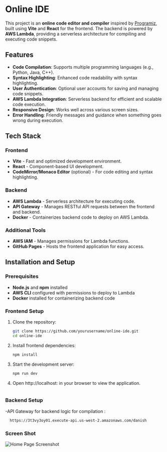 # Online IDE

This project is an **online code editor and compiler** inspired by [Programiz](https://www.programiz.com/), built using **Vite** and **React** for the frontend. The backend is powered by **AWS Lambda**, providing a serverless architecture for compiling and executing code snippets.

## Features

- **Code Compilation**: Supports multiple programming languages (e.g., Python, Java, C++).
- **Syntax Highlighting**: Enhanced code readability with syntax highlighting.
- **User Authentication**: Optional user accounts for saving and managing code snippets.
- **AWS Lambda Integration**: Serverless backend for efficient and scalable code execution.
- **Responsive Design**: Works well across various screen sizes.
- **Error Handling**: Friendly messages and guidance when something goes wrong during execution.

## Tech Stack

### Frontend
- **Vite** - Fast and optimized development environment.
- **React** - Component-based UI development.
- **CodeMirror/Monaco Editor** (optional) - For code editing and syntax highlighting.

### Backend
- **AWS Lambda** - Serverless architecture for executing code.
- **API Gateway** - Manages RESTful API requests between the frontend and backend.
- **Docker** - Containerizes backend code to deploy on AWS Lambda.

### Additional Tools
- **AWS IAM** - Manages permissions for Lambda functions.
- **GitHub Pages** - Hosts the frontend application for easy access.

## Installation and Setup

### Prerequisites
- **Node.js** and **npm** installed
- **AWS CLI** configured with permissions to deploy to Lambda
- **Docker** installed for containerizing backend code

### Frontend Setup

1. Clone the repository:
   ```bash
   git clone https://github.com/yourusername/online-ide.git
   cd online-ide
   ```
2. Install frontend dependencies:
   ```bash
   npm install
   ```
3. Start the development server:
   ```bash
   npm run dev
   ```
4. Open http://localhost: in your browser to view the application.
   ```bash
   
### Backend Setup

-API Gateway for backend logic for compilation :
  ```bash
    https://3t3vy3oy01.execute-api.us-west-2.amazonaws.com/danish
  ```

### Screen Shot 
![Home Page Screenshot](assets/IDE.png)

